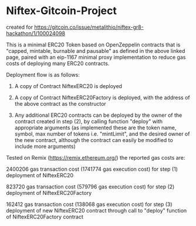 # Niftex-Gitcoin-Project
created for https://gitcoin.co/issue/metalithio/niftex-gr8-hackathon/1/100024098

This is a minimal ERC20 Token based on OpenZeppelin contracts that is "capped, mintable, burnable and pausable" as defined in the above linked page, paired with an eip-1167 minimal proxy implementation to reduce gas costs of deploying many ERC20 contracts.

Deployment flow is as follows:
1) A copy of Contract NiftexERC20 is deployed

2) A copy of Contract NiftexERC20Factory is deployed, with the address of the above contract as the constructor

3) Any additional ERC20 contracts can be deployed by the owner of the contract created in step (2), by calling function "deploy" with appropriate arguments
(as implemented these are the token name, symbol, max number of tokens i.e. "mintLimit", and the desired owner of the new contract, although the contract can easily be modified to include more arguments)


Tested on Remix (https://remix.ethereum.org/) the reported gas costs are:

2400206 gas transaction cost (1741774 gas execution cost) for step (1) deployment of NiftexERC20

823720 gas transaction cost (579796 gas execution cost) for step (2) deployment of NiftexERC20Factory

162412 gas transaction cost (138068 gas execution cost) for step (3) deployment of new NiftexERC20 contract through call to "deploy" function of NiftexERC20Factory contract

